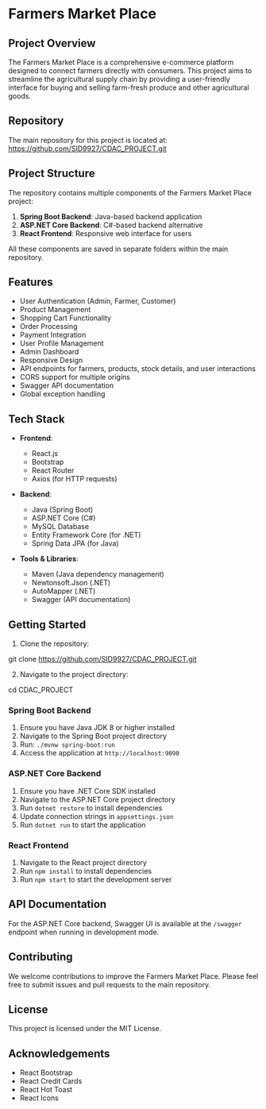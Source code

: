 # Farmers Market Place

## Project Overview

The Farmers Market Place is a comprehensive e-commerce platform designed to connect farmers directly with consumers. This project aims to streamline the agricultural supply chain by providing a user-friendly interface for buying and selling farm-fresh produce and other agricultural goods.

## Repository

The main repository for this project is located at:
https://github.com/SID9927/CDAC_PROJECT.git

## Project Structure

The repository contains multiple components of the Farmers Market Place project:

1. **Spring Boot Backend**: Java-based backend application
2. **ASP.NET Core Backend**: C#-based backend alternative
3. **React Frontend**: Responsive web interface for users

All these components are saved in separate folders within the main repository.

## Features

- User Authentication (Admin, Farmer, Customer)
- Product Management
- Shopping Cart Functionality
- Order Processing
- Payment Integration
- User Profile Management
- Admin Dashboard
- Responsive Design
- API endpoints for farmers, products, stock details, and user interactions
- CORS support for multiple origins
- Swagger API documentation
- Global exception handling

## Tech Stack

- **Frontend**: 
  - React.js
  - Bootstrap
  - React Router
  - Axios (for HTTP requests)

- **Backend**: 
  - Java (Spring Boot)
  - ASP.NET Core (C#)
  - MySQL Database
  - Entity Framework Core (for .NET)
  - Spring Data JPA (for Java)

- **Tools & Libraries**:
  - Maven (Java dependency management)
  - Newtonsoft.Json (.NET)
  - AutoMapper (.NET)
  - Swagger (API documentation)

## Getting Started

1. Clone the repository:

git clone https://github.com/SID9927/CDAC_PROJECT.git

2. Navigate to the project directory:

cd CDAC_PROJECT


### Spring Boot Backend

1. Ensure you have Java JDK 8 or higher installed
2. Navigate to the Spring Boot project directory
3. Run: `./mvnw spring-boot:run`
4. Access the application at `http://localhost:9090`

### ASP.NET Core Backend

1. Ensure you have .NET Core SDK installed
2. Navigate to the ASP.NET Core project directory
3. Run `dotnet restore` to install dependencies
4. Update connection strings in `appsettings.json`
5. Run `dotnet run` to start the application

### React Frontend

1. Navigate to the React project directory
2. Run `npm install` to install dependencies
3. Run `npm start` to start the development server

## API Documentation

For the ASP.NET Core backend, Swagger UI is available at the `/swagger` endpoint when running in development mode.

## Contributing

We welcome contributions to improve the Farmers Market Place. Please feel free to submit issues and pull requests to the main repository.

## License

This project is licensed under the MIT License.

## Acknowledgements

- React Bootstrap
- React Credit Cards
- React Hot Toast
- React Icons
